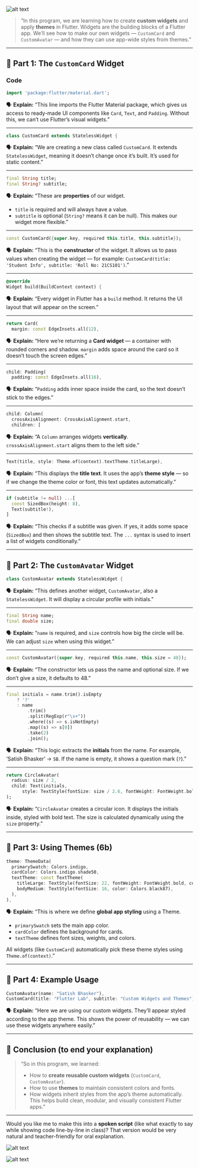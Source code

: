 ![alt text](image.png)

> “In this program, we are learning how to create **custom widgets** and apply **themes** in Flutter.
> Widgets are the building blocks of a Flutter app.
> We’ll see how to make our own widgets — `CustomCard` and `CustomAvatar` — and how they can use app-wide styles from themes.”

---

## 🔹 **Part 1: The `CustomCard` Widget**

### **Code**

```dart
import 'package:flutter/material.dart';
```

🗣 **Explain:**
“This line imports the Flutter Material package, which gives us access to ready-made UI components like `Card`, `Text`, and `Padding`. Without this, we can’t use Flutter’s visual widgets.”

---

```dart
class CustomCard extends StatelessWidget {
```

🗣 **Explain:**
“We are creating a new class called `CustomCard`.
It extends `StatelessWidget`, meaning it doesn’t change once it’s built. It’s used for static content.”

---

```dart
final String title;
final String? subtitle;
```

🗣 **Explain:**
“These are **properties** of our widget.

* `title` is required and will always have a value.
* `subtitle` is optional (`String?` means it can be null).
  This makes our widget more flexible.”

---

```dart
const CustomCard({super.key, required this.title, this.subtitle});
```

🗣 **Explain:**
“This is the **constructor** of the widget.
It allows us to pass values when creating the widget — for example:
`CustomCard(title: 'Student Info', subtitle: 'Roll No: 21CS101')`.”

---

```dart
@override
Widget build(BuildContext context) {
```

🗣 **Explain:**
“Every widget in Flutter has a `build` method.
It returns the UI layout that will appear on the screen.”

---

```dart
return Card(
  margin: const EdgeInsets.all(12),
```

🗣 **Explain:**
“Here we’re returning a **Card widget** — a container with rounded corners and shadow.
`margin` adds space around the card so it doesn’t touch the screen edges.”

---

```dart
child: Padding(
  padding: const EdgeInsets.all(16),
```

🗣 **Explain:**
“`Padding` adds inner space inside the card, so the text doesn’t stick to the edges.”

---

```dart
child: Column(
  crossAxisAlignment: CrossAxisAlignment.start,
  children: [
```

🗣 **Explain:**
“A `Column` arranges widgets **vertically**.
`crossAxisAlignment.start` aligns them to the left side.”

---

```dart
Text(title, style: Theme.of(context).textTheme.titleLarge),
```

🗣 **Explain:**
“This displays the **title text**.
It uses the app’s **theme style** — so if we change the theme color or font, this text updates automatically.”

---

```dart
if (subtitle != null) ...[
  const SizedBox(height: 8),
  Text(subtitle!),
]
```

🗣 **Explain:**
“This checks if a subtitle was given.
If yes, it adds some space (`SizedBox`) and then shows the subtitle text.
The `...` syntax is used to insert a list of widgets conditionally.”

---

## 🔹 **Part 2: The `CustomAvatar` Widget**

```dart
class CustomAvatar extends StatelessWidget {
```

🗣 **Explain:**
“This defines another widget, `CustomAvatar`, also a `StatelessWidget`.
It will display a circular profile with initials.”

---

```dart
final String name;
final double size;
```

🗣 **Explain:**
“`name` is required, and `size` controls how big the circle will be.
We can adjust `size` when using this widget.”

---

```dart
const CustomAvatar({super.key, required this.name, this.size = 48});
```

🗣 **Explain:**
“The constructor lets us pass the name and optional size.
If we don’t give a size, it defaults to 48.”

---

```dart
final initials = name.trim().isEmpty
    ? '?'
    : name
        .trim()
        .split(RegExp(r"\s+"))
        .where((s) => s.isNotEmpty)
        .map((s) => s[0])
        .take(2)
        .join();
```

🗣 **Explain:**
“This logic extracts the **initials** from the name.
For example, ‘Satish Bhasker’ → `SB`.
If the name is empty, it shows a question mark (`?`).”

---

```dart
return CircleAvatar(
  radius: size / 2,
  child: Text(initials,
      style: TextStyle(fontSize: size / 2.6, fontWeight: FontWeight.bold)),
);
```

🗣 **Explain:**
“`CircleAvatar` creates a circular icon.
It displays the initials inside, styled with bold text.
The size is calculated dynamically using the `size` property.”

---

## 🔹 **Part 3: Using Themes (6b)**

```dart
theme: ThemeData(
  primarySwatch: Colors.indigo,
  cardColor: Colors.indigo.shade50,
  textTheme: const TextTheme(
    titleLarge: TextStyle(fontSize: 22, fontWeight: FontWeight.bold, color: Colors.indigo),
    bodyMedium: TextStyle(fontSize: 16, color: Colors.black87),
  ),
),
```

🗣 **Explain:**
“This is where we define **global app styling** using a Theme.

* `primarySwatch` sets the main app color.
* `cardColor` defines the background for cards.
* `textTheme` defines font sizes, weights, and colors.

All widgets (like `CustomCard`) automatically pick these theme styles using
`Theme.of(context)`.”

---

## 🔹 **Part 4: Example Usage**

```dart
CustomAvatar(name: "Satish Bhasker"),
CustomCard(title: "Flutter Lab", subtitle: "Custom Widgets and Themes"),
```

🗣 **Explain:**
“Here we are using our custom widgets.
They’ll appear styled according to the app theme.
This shows the power of reusability — we can use these widgets anywhere easily.”

---

## 🏁 **Conclusion (to end your explanation)**

> “So in this program, we learned:
>
> * How to **create reusable custom widgets** (`CustomCard`, `CustomAvatar`).
> * How to use **themes** to maintain consistent colors and fonts.
> * How widgets inherit styles from the app’s theme automatically.
>   This helps build clean, modular, and visually consistent Flutter apps.”

---

Would you like me to make this into a **spoken script** (like what exactly to say while showing code line-by-line in class)?
That version would be very natural and teacher-friendly for oral explanation.

<!-- Desktop View -->
![alt text](image-1.png) 

<!-- Mobile View -->
![alt text](image-2.png)